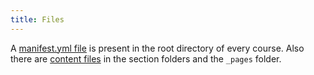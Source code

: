```yaml
---
title: Files
---
```


A [manifest.yml file](/section/01-project/02-files/01-manifest) is present in
the root directory of every course. Also there are
[content files](/section/01-project/02-files/02-content) in the section folders
and the `_pages` folder.

